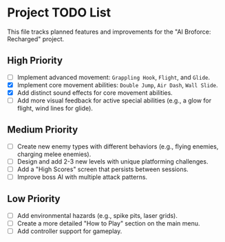 # Project TODO List

This file tracks planned features and improvements for the "AI Broforce: Recharged" project.

## High Priority
- [ ] Implement advanced movement: `Grappling Hook`, `Flight`, and `Glide`.
- [x] Implement core movement abilities: `Double Jump`, `Air Dash`, `Wall Slide`.
- [x] Add distinct sound effects for core movement abilities.
- [ ] Add more visual feedback for active special abilities (e.g., a glow for flight, wind lines for glide).

## Medium Priority
- [ ] Create new enemy types with different behaviors (e.g., flying enemies, charging melee enemies).
- [ ] Design and add 2-3 new levels with unique platforming challenges.
- [ ] Add a "High Scores" screen that persists between sessions.
- [ ] Improve boss AI with multiple attack patterns.

## Low Priority
- [ ] Add environmental hazards (e.g., spike pits, laser grids).
- [ ] Create a more detailed "How to Play" section on the main menu.
- [ ] Add controller support for gameplay.